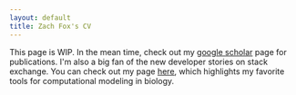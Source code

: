 ```yaml
---
layout: default
title: Zach Fox's CV
---
```


This page is WIP. In the mean time, check out my [google scholar]("https://scholar.google.com/citations?user=PrYu53UAAAAJ&hl=en">google) page for publications. 
I'm also a big fan of the new developer stories on stack exchange. You can check out my page [here](https://stackoverflow.com/users/story/4008104), which highlights my favorite tools for computational modeling in biology. 


